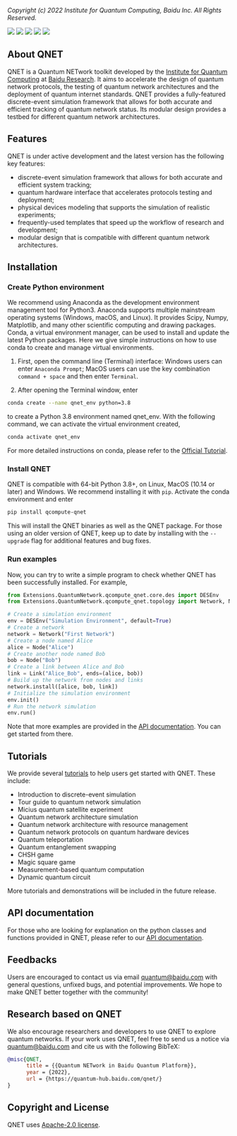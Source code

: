 *Copyright (c) 2022 Institute for Quantum Computing, Baidu Inc. All Rights Reserved.*

![](https://img.shields.io/badge/release-v1.4.0-blue)
[![](https://img.shields.io/badge/docs-API-blue)](https://quantum-hub.baidu.com/docs/qnet/)
[![](https://img.shields.io/badge/Python-3.8+-green)](https://www.python.org/)
![](https://img.shields.io/badge/OS-MacOS%20|%20Windows%20|%20Linux-green)
[![](https://img.shields.io/badge/license-Apache%202.0-orange)](https://github.com/baidu/QCompute/blob/master/LICENSE)

## About QNET

QNET is a Quantum NETwork toolkit developed by the [Institute for Quantum Computing](https://quantum.baidu.com) at [Baidu Research](http://research.baidu.com/). It aims to accelerate the design of quantum network protocols, the testing of quantum network architectures and the deployment of quantum internet standards. QNET provides a fully-featured discrete-event simulation framework that allows for both accurate and efficient tracking of quantum network status. Its modular design provides a testbed for different quantum network architectures.


## Features

QNET is under active development and the latest version has the following key features:
* discrete-event simulation framework that allows for both accurate and efficient system tracking;
* quantum hardware interface that accelerates protocols testing and deployment;
* physical devices modeling that supports the simulation of realistic experiments;
* frequently-used templates that speed up the workflow of research and development;
* modular design that is compatible with different quantum network architectures.

## Installation

### Create Python environment

We recommend using Anaconda as the development environment management tool for Python3. Anaconda supports multiple mainstream operating systems (Windows, macOS, and Linux). It provides Scipy, Numpy, Matplotlib, and many other scientific computing and drawing packages. Conda, a virtual environment manager, can be used to install and update the latest Python packages. Here we give simple instructions on how to use conda to create and manage virtual environments.

1. First, open the command line (Terminal) interface: Windows users can enter ``Anaconda Prompt``; MacOS users can use the key combination ``command + space`` and then enter ``Terminal``.

2. After opening the Terminal window, enter
```bash
conda create --name qnet_env python=3.8
```
to create a Python 3.8 environment named qnet_env. With the following command, we can activate the virtual environment created,
```bash
conda activate qnet_env
```

For more detailed instructions on conda, please refer to the [Official Tutorial](https://docs.conda.io/projects/conda/en/latest/user-guide/getting-started.html).


### Install QNET

QNET is compatible with 64-bit Python 3.8+, on Linux, MacOS (10.14 or later) and Windows. We recommend installing it with ``pip``. Activate the conda environment and enter
```bash
pip install qcompute-qnet
```
This will install the QNET binaries as well as the QNET package. For those using an older version of QNET, keep up to date by installing with the ``--upgrade`` flag for additional features and bug fixes.

### Run examples

Now, you can try to write a simple program to check whether QNET has been successfully installed. For example,
```python
from Extensions.QuantumNetwork.qcompute_qnet.core.des import DESEnv
from Extensions.QuantumNetwork.qcompute_qnet.topology import Network, Node, Link

# Create a simulation environment
env = DESEnv("Simulation Environment", default=True)
# Create a network
network = Network("First Network")
# Create a node named Alice
alice = Node("Alice")
# Create another node named Bob
bob = Node("Bob")
# Create a link between Alice and Bob
link = Link("Alice_Bob", ends=(alice, bob))
# Build up the network from nodes and links
network.install([alice, bob, link])
# Initialize the simulation environment
env.init()
# Run the network simulation
env.run()
```

Note that more examples are provided in the [API documentation](https://quantum-hub.baidu.com/docs/qnet/). You can get started from there.

## Tutorials

We provide several [tutorials](https://quantum-hub.baidu.com/qnet/tutorial-introduction) to help users get started with QNET. These include:
* Introduction to discrete-event simulation
* Tour guide to quantum network simulation
* Micius quantum satellite experiment
* Quantum network architecture simulation
* Quantum network architecture with resource management
* Quantum network protocols on quantum hardware devices
* Quantum teleportation
* Quantum entanglement swapping
* CHSH game
* Magic square game
* Measurement-based quantum computation
* Dynamic quantum circuit

More tutorials and demonstrations will be included in the future release.

## API documentation

For those who are looking for explanation on the python classes and functions provided in QNET, please refer to our [API documentation](https://quantum-hub.baidu.com/docs/qnet/).


## Feedbacks

Users are encouraged to contact us via email quantum@baidu.com with general questions, unfixed bugs, and potential improvements. We hope to make QNET better together with the community!


## Research based on QNET

We also encourage researchers and developers to use QNET to explore quantum networks. If your work uses QNET, feel free to send us a notice via quantum@baidu.com and cite us with the following BibTeX:

```BibTex
@misc{QNET,
      title = {{Quantum NETwork in Baidu Quantum Platform}},
      year = {2022},
      url = {https://quantum-hub.baidu.com/qnet/}
}
```

## Copyright and License

QNET uses [Apache-2.0 license](https://github.com/baidu/QCompute/blob/master/LICENSE).
